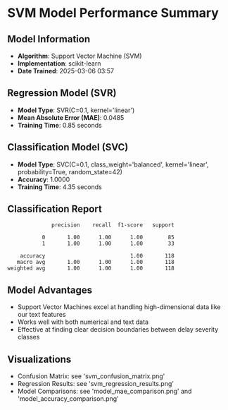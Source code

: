 
# SVM Model Performance Summary

## Model Information
- **Algorithm**: Support Vector Machine (SVM)
- **Implementation**: scikit-learn
- **Date Trained**: 2025-03-06 03:57

## Regression Model (SVR)
- **Model Type**: SVR(C=0.1, kernel='linear')
- **Mean Absolute Error (MAE)**: 0.0485
- **Training Time**: 0.85 seconds

## Classification Model (SVC)
- **Model Type**: SVC(C=0.1, class_weight='balanced', kernel='linear', probability=True,
    random_state=42)
- **Accuracy**: 1.0000
- **Training Time**: 4.35 seconds

## Classification Report
```
              precision    recall  f1-score   support

           0       1.00      1.00      1.00        85
           1       1.00      1.00      1.00        33

    accuracy                           1.00       118
   macro avg       1.00      1.00      1.00       118
weighted avg       1.00      1.00      1.00       118

```

## Model Advantages
- Support Vector Machines excel at handling high-dimensional data like our text features
- Works well with both numerical and text data
- Effective at finding clear decision boundaries between delay severity classes

## Visualizations
- Confusion Matrix: see 'svm_confusion_matrix.png'
- Regression Results: see 'svm_regression_results.png'
- Model Comparisons: see 'model_mae_comparison.png' and 'model_accuracy_comparison.png'
